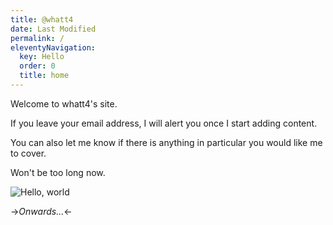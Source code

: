 ```yaml
---
title: @whatt4
date: Last Modified 
permalink: /
eleventyNavigation:
  key: Hello 
  order: 0
  title: home
---
```

Welcome to whatt4's site. 

If you leave your email address, I will alert you once I start adding content.

You can also let me know if there is anything in particular you would like me to cover.

Won't be too long now. 

![Hello, world](/content/images/hello.jpg)

->*Onwards...*<-



